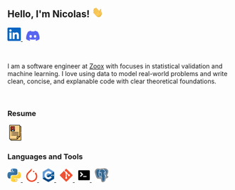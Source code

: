 <!--
**NicolasHammer/NicolasHammer** is a ✨ _special_ ✨ repository because its `README.md` (this file) appears on your GitHub profile.

Here are some ideas to get you started:

- 🔭 I’m currently working on ...
- 🌱 I’m currently learning ...
- 👯 I’m looking to collaborate on ...
- 🤔 I’m looking for help with ...
- 💬 Ask me about ...
- 📫 How to reach me: ...
- 😄 Pronouns: ...
- ⚡ Fun fact: ...
-->
## Hello, I'm Nicolas!  <img src="icons/giphy.gif" width="25px">
<p float="left">
  <a href="https://www.linkedin.com/in/nicolas-hammer-41734816a/">
    <img float="left" alt="Nicolas' Linkedin" width="30px" src="icons/linkedin.svg"/>
  </a>
  &nbsp;
  <a href="https://discordapp.com/users/263867603833978881/">
      <img float="left" alt="Nicolas' Discord" width="30px" src="icons/discord.svg"/>
  </a>
</p>

&nbsp;

I am a software engineer at [Zoox](https://zoox.com) with focuses in statistical validation and machine learning.  I love using data to model real-world problems and write clean, concise, and explanable code with clear theoretical foundations.

&nbsp;

### **Resume**
<p float="left">
  <a href="https://drive.google.com/file/d/1PCkwnJjRMafc1b0TpK-ddbwoCRddSbTg/view?usp=sharing">
    <img height="35" src="icons/resume.svg">
  </a>
</p>

### **Languages and Tools**
<p float="left">
  <a href="https://www.python.org">
    <img height="30" src="icons/python.svg">
  </a>
  &nbsp;
  <a href="https://pytorch.org">
    <img height="30" src="icons/pytorch.svg">
  </a>
  &nbsp;
  <a href="https://isocpp.org">
    <img height="30" src="icons/c++.svg">
  </a>
  &nbsp;
  <a href="https://git-scm.com">
    <img height="30" src="icons/git.svg">
  </a>
  &nbsp;
  <a href="https://www.gnu.org/software/bash/">
    <img height="30" src="icons/terminal.svg">
  </a>
  &nbsp;
  <a href="https://www.postgresql.org">
    <img height="30" src="icons/postgresql.svg">
  </a>
</p>
